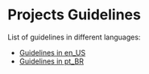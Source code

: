 # Projects Guidelines

List of guidelines in different languages:
* [Guidelines in en_US](guidelines/en_US/README.md)
* [Guidelines in pt_BR](guidelines/pt_BR/README.md)
